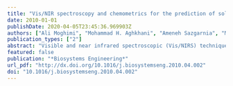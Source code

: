 ```yaml
---
title: "Vis/NIR spectroscopy and chemometrics for the prediction of soluble solids content and acidity (pH) of kiwifruit"
date: 2010-01-01
publishDate: 2020-04-05T23:45:36.969903Z
authors: ["Ali Moghimi", "Mohammad H. Aghkhani", "Ameneh Sazgarnia", "Majid Sarmad"]
publication_types: ["2"]
abstract: "Visible and near infrared spectroscopic (Vis/NIRS) techniques have shown promise as rapid and non-destructive tools to evaluate the various internal quality attributes of fruits and vegetables. The objective of this study was to develop a calibration model for prediction of soluble solids content and acidity (pH) of kiwifruit by using visible and near infrared spectroscopy and chemometrics. The transmission spectra of kiwifruit were obtained in the wavelength range from 400 to 1000 nm. The effects of different pre-processing methods and spectra treatments, such as standard normal variate transformation (SNV), multiplicative scatter correction (MSC), and median filter and first derivative (D1) were analysed. The prediction models were developed by principal component analysis (PCA) and partial least square regression (PLS). The correlation coefficient for soluble solids content and pH were 0.93, 0.943 and root mean square error of prediction (RMSEP) was 0.259̊Brix and 0.076, respectively. These results were achieved when SNV was utilised in conjunction with median filter and first derivative. This showed the capability of Vis/NIRS and the important role of chemometrics in developing accurate models for the prediction of kiwifruit internal quality characteristics. © 2010 IAgrE."
featured: false
publication: "*Biosystems Engineering*"
url_pdf: "http://dx.doi.org/10.1016/j.biosystemseng.2010.04.002"
doi: "10.1016/j.biosystemseng.2010.04.002"
---
```


